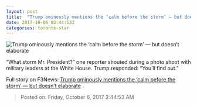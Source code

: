 ```yaml
---
layout: post
title:  "Trump ominously mentions the ‘calm before the storm’ — but doesn’t elaborate"
date: 2017-10-06 02:44:53Z
categories: toronto-star
---
```


![Trump ominously mentions the ‘calm before the storm’ — but doesn’t elaborate](https://www.thestar.com/content/dam/thestar/news/world/2017/10/05/trump-ominously-mentions-the-calm-before-the-storm-but-doesnt-elaborate/trump_photo_op.jpg)

“What storm Mr. President?” one reporter shouted during a photo shoot with military leaders at the White House. Trump responded: “You’ll find out.”


Full story on F3News: [Trump ominously mentions the ‘calm before the storm’ — but doesn’t elaborate](http://www.f3nws.com/n/GGkcNG)

> Posted on: Friday, October 6, 2017 2:44:53 AM
